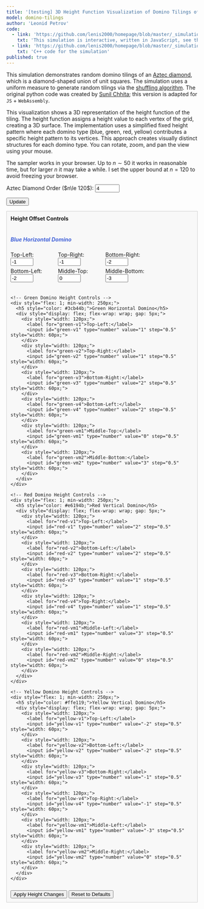 ```yaml
---
title: '[testing] 3D Height Function Visualization of Domino Tilings of the Aztec Diamond'
model: domino-tilings
author: 'Leonid Petrov'
code:
  - link: 'https://github.com/lenis2000/homepage/blob/master/_simulations/domino_tilings/2025-03-31-aztec-uniform-3d.md'
    txt: 'This simulation is interactive, written in JavaScript, see the source code of this page at the link'
  - link: 'https://github.com/lenis2000/homepage/blob/master/_simulations/domino_tilings/2025-03-31-aztec-uniform-3d.cpp'
    txt: 'C++ code for the simulation'
published: true
---
```


<style>
  /* Ensure the canvas scales fully on wide screens and remains responsive on mobile */
  #aztec-canvas {
    width: 100%;
    height: 80vh; /* Use 80% of viewport height on large screens */
    vertical-align: top; /* Align media to the top */
  }
  @media (max-width: 576px) {
    #aztec-canvas {
      height: 60vh; /* Reduce height on smaller devices */
      vertical-align: top; /* Maintain top alignment on mobile */
    }
  }
</style>

<script src="https://cdn.jsdelivr.net/npm/three@0.132.2/build/three.min.js"></script>
<script src="https://cdn.jsdelivr.net/npm/three@0.132.2/examples/js/controls/OrbitControls.js"></script>
<script src="/js/2025-03-31-aztec-uniform-3d.js"></script>

This simulation demonstrates random domino tilings of an <a href="https://mathworld.wolfram.com/AztecDiamond.html">Aztec diamond</a>, which is a diamond-shaped union of unit squares. The simulation uses a uniform measure to generate random tilings via the <a href="https://arxiv.org/abs/math/0111034">shuffling algorithm</a>. The original python code was created by <a href="https://www.durham.ac.uk/staff/sunil-chhita/">Sunil Chhita</a>; this version is adapted for <code>JS</code> + <code>WebAssembly</code>.

This visualization shows a 3D representation of the height function of the tiling. The height function assigns a height value to each vertex of the grid, creating a 3D surface. The implementation uses a simplified fixed height pattern where each domino type (blue, green, red, yellow) contributes a specific height pattern to its vertices. This approach creates visually distinct structures for each domino type. You can rotate, zoom, and pan the view using your mouse.

The sampler works in your browser. Up to $n \sim 50$ it works in reasonable time, but for larger $n$ it may take a while.
I set the upper bound at $n=120$ to avoid freezing your browser.

<!-- Controls to change n -->
<div style="margin-bottom: 10px;">
  <label for="n-input">Aztec Diamond Order ($n\le 120$): </label>
  <!-- Updated input: starting value 4, even numbers only (step=2), three-digit window (size=3), maximum 120 -->
  <input id="n-input" type="number" value="4" min="2" step="2" max="120" size="3">

  <button id="update-btn">Update</button>
</div>

<!-- Height Function Controls -->
<div style="margin-bottom: 10px; border: 1px solid #ccc; padding: 10px; background-color: #f8f8f8;">
  <h4 style="margin-top: 0;">Height Offset Controls</h4>

  <div style="display: flex; flex-wrap: wrap; gap: 20px;">
    <!-- Blue Domino Height Controls -->
    <div style="flex: 1; min-width: 250px;">
      <h5 style="color: #4363d8;">Blue Horizontal Domino</h5>
      <div style="display: flex; flex-wrap: wrap; gap: 5px;">
        <div style="width: 120px;">
          <label for="blue-v1">Top-Left:</label>
          <input id="blue-v1" type="number" value="-1" step="0.5" style="width: 60px;">
        </div>
        <div style="width: 120px;">
          <label for="blue-v2">Top-Right:</label>
          <input id="blue-v2" type="number" value="-1" step="0.5" style="width: 60px;">
        </div>
        <div style="width: 120px;">
          <label for="blue-v3">Bottom-Right:</label>
          <input id="blue-v3" type="number" value="-2" step="0.5" style="width: 60px;">
        </div>
        <div style="width: 120px;">
          <label for="blue-v4">Bottom-Left:</label>
          <input id="blue-v4" type="number" value="-2" step="0.5" style="width: 60px;">
        </div>
        <div style="width: 120px;">
          <label for="blue-vm1">Middle-Top:</label>
          <input id="blue-vm1" type="number" value="0" step="0.5" style="width: 60px;">
        </div>
        <div style="width: 120px;">
          <label for="blue-vm2">Middle-Bottom:</label>
          <input id="blue-vm2" type="number" value="-3" step="0.5" style="width: 60px;">
        </div>
      </div>
    </div>

    <!-- Green Domino Height Controls -->
    <div style="flex: 1; min-width: 250px;">
      <h5 style="color: #3cb44b;">Green Horizontal Domino</h5>
      <div style="display: flex; flex-wrap: wrap; gap: 5px;">
        <div style="width: 120px;">
          <label for="green-v1">Top-Left:</label>
          <input id="green-v1" type="number" value="1" step="0.5" style="width: 60px;">
        </div>
        <div style="width: 120px;">
          <label for="green-v2">Top-Right:</label>
          <input id="green-v2" type="number" value="1" step="0.5" style="width: 60px;">
        </div>
        <div style="width: 120px;">
          <label for="green-v3">Bottom-Right:</label>
          <input id="green-v3" type="number" value="2" step="0.5" style="width: 60px;">
        </div>
        <div style="width: 120px;">
          <label for="green-v4">Bottom-Left:</label>
          <input id="green-v4" type="number" value="2" step="0.5" style="width: 60px;">
        </div>
        <div style="width: 120px;">
          <label for="green-vm1">Middle-Top:</label>
          <input id="green-vm1" type="number" value="0" step="0.5" style="width: 60px;">
        </div>
        <div style="width: 120px;">
          <label for="green-vm2">Middle-Bottom:</label>
          <input id="green-vm2" type="number" value="3" step="0.5" style="width: 60px;">
        </div>
      </div>
    </div>

    <!-- Red Domino Height Controls -->
    <div style="flex: 1; min-width: 250px;">
      <h5 style="color: #e6194b;">Red Vertical Domino</h5>
      <div style="display: flex; flex-wrap: wrap; gap: 5px;">
        <div style="width: 120px;">
          <label for="red-v1">Top-Left:</label>
          <input id="red-v1" type="number" value="2" step="0.5" style="width: 60px;">
        </div>
        <div style="width: 120px;">
          <label for="red-v2">Bottom-Left:</label>
          <input id="red-v2" type="number" value="2" step="0.5" style="width: 60px;">
        </div>
        <div style="width: 120px;">
          <label for="red-v3">Bottom-Right:</label>
          <input id="red-v3" type="number" value="1" step="0.5" style="width: 60px;">
        </div>
        <div style="width: 120px;">
          <label for="red-v4">Top-Right:</label>
          <input id="red-v4" type="number" value="1" step="0.5" style="width: 60px;">
        </div>
        <div style="width: 120px;">
          <label for="red-vm1">Middle-Left:</label>
          <input id="red-vm1" type="number" value="3" step="0.5" style="width: 60px;">
        </div>
        <div style="width: 120px;">
          <label for="red-vm2">Middle-Right:</label>
          <input id="red-vm2" type="number" value="0" step="0.5" style="width: 60px;">
        </div>
      </div>
    </div>

    <!-- Yellow Domino Height Controls -->
    <div style="flex: 1; min-width: 250px;">
      <h5 style="color: #ffe119;">Yellow Vertical Domino</h5>
      <div style="display: flex; flex-wrap: wrap; gap: 5px;">
        <div style="width: 120px;">
          <label for="yellow-v1">Top-Left:</label>
          <input id="yellow-v1" type="number" value="-2" step="0.5" style="width: 60px;">
        </div>
        <div style="width: 120px;">
          <label for="yellow-v2">Bottom-Left:</label>
          <input id="yellow-v2" type="number" value="-2" step="0.5" style="width: 60px;">
        </div>
        <div style="width: 120px;">
          <label for="yellow-v3">Bottom-Right:</label>
          <input id="yellow-v3" type="number" value="-1" step="0.5" style="width: 60px;">
        </div>
        <div style="width: 120px;">
          <label for="yellow-v4">Top-Right:</label>
          <input id="yellow-v4" type="number" value="-1" step="0.5" style="width: 60px;">
        </div>
        <div style="width: 120px;">
          <label for="yellow-vm1">Middle-Left:</label>
          <input id="yellow-vm1" type="number" value="-3" step="0.5" style="width: 60px;">
        </div>
        <div style="width: 120px;">
          <label for="yellow-vm2">Middle-Right:</label>
          <input id="yellow-vm2" type="number" value="0" step="0.5" style="width: 60px;">
        </div>
      </div>
    </div>
  </div>

  <div style="margin-top: 10px;">
    <button id="apply-heights-btn">Apply Height Changes</button>
    <button id="reset-heights-btn">Reset to Defaults</button>
  </div>
</div>

<!-- Progress indicator (polling progress from the C++ code via getProgress) -->
<div id="progress-indicator" style="margin-bottom: 10px; font-weight: bold;"></div>

<div class="row">
  <div class="col-12">
    <!-- The canvas container for Three.js rendering -->
    <div id="aztec-canvas"></div>
  </div>
</div>

<script>
Module.onRuntimeInitialized = async function() {
  // Wrap exported functions asynchronously.
  const simulateAztec = Module.cwrap('simulateAztec', 'number', ['number'], {async: true});
  const freeString = Module.cwrap('freeString', null, ['number']);
  const getProgress = Module.cwrap('getProgress', 'number', []);

  // Height offsets for each domino type
  let heightOffsets = {
    blue: {
      v1: -1, v2: -1, v3: -2, v4: -2, vm1: 0, vm2: -3
    },
    green: {
      v1: 1, v2: 1, v3: 2, v4: 2, vm1: 0, vm2: 3
    },
    red: {
      v1: 2, v2: 2, v3: 1, v4: 1, vm1: 3, vm2: 0
    },
    yellow: {
      v1: -2, v2: -2, v3: -1, v4: -1, vm1: -3, vm2: 0
    }
  };

  const progressElem = document.getElementById("progress-indicator");
  let progressInterval;

  // Three.js variables
  let scene, camera, renderer, controls;
  let dominoGroup; // Group to hold all domino meshes

  // Initialize Three.js scene
  function initThreeJS() {
    // Create scene
    scene = new THREE.Scene();
    scene.background = new THREE.Color(0xf0f0f0);

    // Get canvas container and its dimensions
    const container = document.getElementById('aztec-canvas');
    const width = container.clientWidth;
    const height = container.clientHeight;

    // Create renderer
    renderer = new THREE.WebGLRenderer({ antialias: true });
    renderer.setSize(width, height);
    renderer.setPixelRatio(window.devicePixelRatio);
    container.innerHTML = '';
    container.appendChild(renderer.domElement);

    // Create camera (orthographic for isometric-like view)
    const frustumSize = 100;
    const aspect = width / height;
    camera = new THREE.OrthographicCamera(
      frustumSize * aspect / -2,
      frustumSize * aspect / 2,
      frustumSize / 2,
      frustumSize / -2,
      1,
      1000
    );
    camera.position.set(0, 100, 0); // Position directly above (vertical view)
    camera.lookAt(0, 0, 0);

    // Add lighting
    const ambientLight = new THREE.AmbientLight(0xffffff, 0.5);
    scene.add(ambientLight);

    const directionalLight = new THREE.DirectionalLight(0xffffff, 0.8);
    directionalLight.position.set(1, 1, 1).normalize();
    scene.add(directionalLight);

    // Add orbit controls for user interaction
    controls = new THREE.OrbitControls(camera, renderer.domElement);
    controls.enableDamping = true;
    controls.dampingFactor = 0.25;
    controls.screenSpacePanning = true;

    // Create a group for all domino meshes
    dominoGroup = new THREE.Group();
    scene.add(dominoGroup);

    // Handle window resize
    window.addEventListener('resize', onWindowResize);

    // Start animation loop
    animate();
  }

  // Window resize handler
  function onWindowResize() {
    const container = document.getElementById('aztec-canvas');
    const width = container.clientWidth;
    const height = container.clientHeight;

    const aspect = width / height;
    const frustumSize = 100;

    camera.left = frustumSize * aspect / -2;
    camera.right = frustumSize * aspect / 2;
    camera.top = frustumSize / 2;
    camera.bottom = frustumSize / -2;

    camera.updateProjectionMatrix();
    renderer.setSize(width, height);
  }

  // Animation loop
  function animate() {
    requestAnimationFrame(animate);
    controls.update();
    renderer.render(scene, camera);
  }

  // Initialize Three.js on page load
  initThreeJS();

  // Start polling the progress counter from C++.
  function startProgressPolling() {
    progressElem.innerText = "Sampling... (0%)";
    progressInterval = setInterval(() => {
      const progress = getProgress();
      progressElem.innerText = "Sampling... (" + progress + "%)";
      if (progress >= 100) {
        clearInterval(progressInterval);
      }
    }, 100);
  }

  // Update the visualization for a given n.
  async function updateVisualization(n) {
    // Clear any previous simulation.
    while (dominoGroup.children.length > 0) {
      const mesh = dominoGroup.children[0];
      dominoGroup.remove(mesh);
      mesh.geometry.dispose();
      mesh.material.dispose();
    }

    // Start the progress indicator.
    startProgressPolling();

    // Set a timeout to handle potential freezes
    const timeoutMs = 60000; // 60 seconds timeout
    let timeoutId;

    try {
      // Create a timeout promise that rejects after timeoutMs
      const timeout = new Promise((_, reject) => {
        timeoutId = setTimeout(() => {
          reject(new Error("Simulation timed out"));
        }, timeoutMs);
      });

      // Race the simulation against the timeout
      const ptrPromise = simulateAztec(n);
      let ptr;
      try {
        ptr = await Promise.race([ptrPromise, timeout]);
      } catch (error) {
        throw new Error(`WebAssembly error: n=${n} is too large. Try a smaller value.`);
      }

      // Clear the timeout since we didn't hit it
      clearTimeout(timeoutId);

      // Check if ptr is valid
      if (!ptr) {
        throw new Error(`Invalid memory pointer returned. Try a smaller value of n.`);
      }

      // Get string from memory
      let jsonStr;
      try {
        jsonStr = Module.UTF8ToString(ptr);
        freeString(ptr);
      } catch (error) {
        throw new Error(`Memory access error: ${error.message}. Try a smaller value of n.`);
      }

      let dominoFaces;
      try {
        dominoFaces = JSON.parse(jsonStr);
      } catch (e) {
        console.error("Error parsing JSON:", e, jsonStr);
        progressElem.innerText = "Error parsing simulation results";
        clearInterval(progressInterval);
        return;
      }

      // Check if the response contains an error message
      if (dominoFaces.error) {
        throw new Error(`Simulation error: ${dominoFaces.error}`);
      }

      // Validate the data structure
      if (!Array.isArray(dominoFaces) || dominoFaces.length === 0) {
        throw new Error("Invalid simulation data: empty or not an array");
      }

      // Determine the scale based on the size of the diamond
      const scale = 60 / (2 * n); // Scale to fit nicely within the camera view

      // Create face colors
      const colors = {
        "blue": 0x4363d8,
        "green": 0x3cb44b,
        "red": 0xe6194b,
        "yellow": 0xffe119
      };

      // Create meshes for each domino face
      let facesProcessed = 0;
      const totalFaces = dominoFaces.length;
      const batchSize = 500; // Process faces in batches to avoid UI freezing

      function processBatch(startIdx) {
        const endIdx = Math.min(startIdx + batchSize, totalFaces);

        for (let i = startIdx; i < endIdx; i++) {
          const face = dominoFaces[i];

          // Skip faces with missing or invalid data
          if (!face || !face.color || !Array.isArray(face.vertices) || face.vertices.length !== 4) {
            console.warn("Skipping invalid face at index", i);
            continue;
          }

          try {
            const geometry = new THREE.BufferGeometry();

            // Extract vertices and color
            const origVertices = face.vertices;
            const color = face.color;

            // We need to create a new geometry with 6 vertices instead of 4
            // We'll use the 4 corners plus 2 middle points

            // Determine if horizontal or vertical domino
            const isHorizontal = (color === "blue" || color === "green");

            // First process the four corner vertices with our custom heights
            const cornerPositions = [];
            const corners = [];

            for (let i = 0; i < origVertices.length; i++) {
              const vertex = [...origVertices[i]]; // Clone to avoid modifying original

              // Get the correct height based on vertex position and color
              let heightOffset = 0;
              if (color === "blue") {
                switch(i) {
                  case 0: heightOffset = heightOffsets.blue.v1; break; // Top-Left
                  case 1: heightOffset = heightOffsets.blue.v2; break; // Top-Right
                  case 2: heightOffset = heightOffsets.blue.v3; break; // Bottom-Right
                  case 3: heightOffset = heightOffsets.blue.v4; break; // Bottom-Left
                }
              } else if (color === "green") {
                switch(i) {
                  case 0: heightOffset = heightOffsets.green.v1; break; // Top-Left
                  case 1: heightOffset = heightOffsets.green.v2; break; // Top-Right
                  case 2: heightOffset = heightOffsets.green.v3; break; // Bottom-Right
                  case 3: heightOffset = heightOffsets.green.v4; break; // Bottom-Left
                }
              } else if (color === "red") {
                switch(i) {
                  case 0: heightOffset = heightOffsets.red.v1; break; // Top-Left
                  case 1: heightOffset = heightOffsets.red.v2; break; // Bottom-Left
                  case 2: heightOffset = heightOffsets.red.v3; break; // Bottom-Right
                  case 3: heightOffset = heightOffsets.red.v4; break; // Top-Right
                }
              } else if (color === "yellow") {
                switch(i) {
                  case 0: heightOffset = heightOffsets.yellow.v1; break; // Top-Left
                  case 1: heightOffset = heightOffsets.yellow.v2; break; // Bottom-Left
                  case 2: heightOffset = heightOffsets.yellow.v3; break; // Bottom-Right
                  case 3: heightOffset = heightOffsets.yellow.v4; break; // Top-Right
                }
              }

              // Set the height
              vertex[2] = heightOffset;
              corners.push(vertex);

              // Store position
              cornerPositions.push(vertex[0] * scale, vertex[2] * scale, vertex[1] * scale);
            }

            // Now create the middle vertices
            let middleVertex1, middleVertex2;
            let vm1Height, vm2Height;

            if (isHorizontal) {
              // For horizontal dominoes (blue/green)
              // Middle-top is between vertices 0 and 1
              middleVertex1 = [
                (corners[0][0] + corners[1][0]) / 2, // x is average
                corners[0][1], // y is same as top
                0 // height is set below
              ];

              // Middle-bottom is between vertices 3 and 2
              middleVertex2 = [
                (corners[3][0] + corners[2][0]) / 2, // x is average
                corners[3][1], // y is same as bottom
                0 // height is set below
              ];

              // Set heights
              if (color === "blue") {
                vm1Height = heightOffsets.blue.vm1; // Middle-top
                vm2Height = heightOffsets.blue.vm2; // Middle-bottom
              } else { // green
                vm1Height = heightOffsets.green.vm1; // Middle-top
                vm2Height = heightOffsets.green.vm2; // Middle-bottom
              }
            } else {
              // For vertical dominoes (red/yellow)
              // Middle-left is between vertices 0 and 1
              middleVertex1 = [
                corners[0][0], // x is same as left
                (corners[0][1] + corners[1][1]) / 2, // y is average
                0 // height is set below
              ];

              // Middle-right is between vertices 3 and 2
              middleVertex2 = [
                corners[3][0], // x is same as right
                (corners[3][1] + corners[2][1]) / 2, // y is average
                0 // height is set below
              ];

              // Set heights
              if (color === "red") {
                vm1Height = heightOffsets.red.vm1; // Middle-left
                vm2Height = heightOffsets.red.vm2; // Middle-right
              } else { // yellow
                vm1Height = heightOffsets.yellow.vm1; // Middle-left
                vm2Height = heightOffsets.yellow.vm2; // Middle-right
              }
            }

            // Apply heights
            middleVertex1[2] = vm1Height;
            middleVertex2[2] = vm2Height;

            // Start with the 4 corners
            const positions = [...cornerPositions];

            // Add the 2 middle positions
            positions.push(
              middleVertex1[0] * scale, middleVertex1[2] * scale, middleVertex1[1] * scale,
              middleVertex2[0] * scale, middleVertex2[2] * scale, middleVertex2[1] * scale
            );

            // Set position attribute
            geometry.setAttribute('position', new THREE.Float32BufferAttribute(positions, 3));

// Create triangulation using the middle vertices
// We have 6 vertices: 0,1,2,3 = corners, 4,5 = middle vertices

// Create triangulation using the 6 vertices
// 0,1,2,3 = corners (0=topleft, 1=topright, 2=bottomright, 3=bottomleft)
// 4,5 = middle vertices (for horizontal: 4=topmiddle, 5=bottommiddle)
//                       (for vertical: 4=leftmiddle, 5=rightmiddle)

if (isHorizontal) {
  // For horizontal dominoes (blue/green):
  geometry.setIndex([
    // Main rectangle (2 triangles)
    0, 1, 3, // Triangle 1: topleft-topright-bottomleft
    3, 2, 1, // Triangle 2: bottomleft-bottomright-topright

    // Additional triangles with middle vertices
    0, 1, 4, // Triangle 3: topleft-topright-topmiddle
    3, 2, 5  // Triangle 4: bottomleft-bottomright-bottommiddle
  ]);
} else {
  // For vertical dominoes (red/yellow):
  geometry.setIndex([
    // Main rectangle (2 triangles)
    0, 1, 3, // Triangle 1: topleft-topright-bottomleft
    3, 2, 1, // Triangle 2: bottomleft-bottomright-topright

    // Additional triangles with middle vertices
    0, 1, 4, // Triangle 3: topleft-bottomleft-leftmiddle
    3, 2, 5  // Triangle 4: topright-bottomright-rightmiddle
  ]);
}

            // Calculate face normal
            geometry.computeVertexNormals();

            // Create material with the specified color
            const material = new THREE.MeshStandardMaterial({
              color: colors[face.color] || 0x808080,
              side: THREE.DoubleSide,
              flatShading: true
            });

            // Create mesh and add it to the group
            const mesh = new THREE.Mesh(geometry, material);
            dominoGroup.add(mesh);
          } catch (error) {
            console.error("Error processing face at index", i, error);
          }
        }

        facesProcessed = endIdx;

        // Update progress based on face processing
        if (facesProcessed < totalFaces) {
          progressElem.innerText = `Rendering... (${Math.floor((facesProcessed / totalFaces) * 100)}%)`;
          requestAnimationFrame(() => processBatch(endIdx));
        } else {
          // All faces processed
          finishVisualization();
        }
      }

      // Start processing faces in batches
      progressElem.innerText = "Rendering... (0%)";
      processBatch(0);

      function finishVisualization() {
        // Center the domino group
        dominoGroup.position.set(0, 0, 0);

        // Only adjust camera if we're not preserving position (initial load or regular update)
        if (!window.preserveCameraPosition) {
          camera.position.set(0, n * scale * 2, 0); // Position directly above, higher for larger diamonds
          camera.lookAt(0, 0, 0);
        }

        controls.update();

        // Clear progress indicator once done.
        progressElem.innerText = "";
        clearInterval(progressInterval);
      }
    } catch (error) {
      console.error("Simulation error:", error);
      clearTimeout(timeoutId);
      clearInterval(progressInterval);
      progressElem.innerText = `Error: ${error.message}. Try a smaller value of n.`;

      // Create a basic placeholder visualization
      const geometry = new THREE.BoxGeometry(10, 1, 10);
      const material = new THREE.MeshBasicMaterial({ color: 0xff0000, wireframe: true });
      const errorMesh = new THREE.Mesh(geometry, material);
      dominoGroup.add(errorMesh);
    }
  }

  // Setup the update button.
  document.getElementById("update-btn").addEventListener("click", () => {
    const inputField = document.getElementById("n-input");
    const n = parseInt(inputField.value, 10);

    // Check for a valid positive even number.
    if (isNaN(n) || n < 2) {
      alert("Please enter a valid positive even number for n (n ≥ 2).");
      return;
    }
    if (n % 2 !== 0) {
      alert("Please enter an even number for n.");
      return;
    }
    if (n > 120) {
      alert("Please enter a number no greater than 120.");
      return;
    }

    // Read current height values from input fields
    readHeightValues();

    // Update with current settings
    updateVisualization(n);
  });

  // Function to read height values from input fields
  function readHeightValues() {
    // Blue domino heights
    heightOffsets.blue.v1 = parseFloat(document.getElementById("blue-v1").value);
    heightOffsets.blue.v2 = parseFloat(document.getElementById("blue-v2").value);
    heightOffsets.blue.v3 = parseFloat(document.getElementById("blue-v3").value);
    heightOffsets.blue.v4 = parseFloat(document.getElementById("blue-v4").value);
    heightOffsets.blue.vm1 = parseFloat(document.getElementById("blue-vm1").value);
    heightOffsets.blue.vm2 = parseFloat(document.getElementById("blue-vm2").value);

    // Green domino heights
    heightOffsets.green.v1 = parseFloat(document.getElementById("green-v1").value);
    heightOffsets.green.v2 = parseFloat(document.getElementById("green-v2").value);
    heightOffsets.green.v3 = parseFloat(document.getElementById("green-v3").value);
    heightOffsets.green.v4 = parseFloat(document.getElementById("green-v4").value);
    heightOffsets.green.vm1 = parseFloat(document.getElementById("green-vm1").value);
    heightOffsets.green.vm2 = parseFloat(document.getElementById("green-vm2").value);

    // Red domino heights
    heightOffsets.red.v1 = parseFloat(document.getElementById("red-v1").value);
    heightOffsets.red.v2 = parseFloat(document.getElementById("red-v2").value);
    heightOffsets.red.v3 = parseFloat(document.getElementById("red-v3").value);
    heightOffsets.red.v4 = parseFloat(document.getElementById("red-v4").value);
    heightOffsets.red.vm1 = parseFloat(document.getElementById("red-vm1").value);
    heightOffsets.red.vm2 = parseFloat(document.getElementById("red-vm2").value);

    // Yellow domino heights
    heightOffsets.yellow.v1 = parseFloat(document.getElementById("yellow-v1").value);
    heightOffsets.yellow.v2 = parseFloat(document.getElementById("yellow-v2").value);
    heightOffsets.yellow.v3 = parseFloat(document.getElementById("yellow-v3").value);
    heightOffsets.yellow.v4 = parseFloat(document.getElementById("yellow-v4").value);
    heightOffsets.yellow.vm1 = parseFloat(document.getElementById("yellow-vm1").value);
    heightOffsets.yellow.vm2 = parseFloat(document.getElementById("yellow-vm2").value);

    console.log("Updated height offsets:", heightOffsets);
  }

  // Function to reset height values to defaults
  function resetHeightValues() {
    // Blue domino heights
    document.getElementById("blue-v1").value = -1;
    document.getElementById("blue-v2").value = -1;
    document.getElementById("blue-v3").value = -2;
    document.getElementById("blue-v4").value = -2;
    document.getElementById("blue-vm1").value = 0;
    document.getElementById("blue-vm2").value = -3;

    // Green domino heights
    document.getElementById("green-v1").value = 1;
    document.getElementById("green-v2").value = 1;
    document.getElementById("green-v3").value = 2;
    document.getElementById("green-v4").value = 2;
    document.getElementById("green-vm1").value = 0;
    document.getElementById("green-vm2").value = 3;

    // Red domino heights
    document.getElementById("red-v1").value = 2;
    document.getElementById("red-v2").value = 2;
    document.getElementById("red-v3").value = 1;
    document.getElementById("red-v4").value = 1;
    document.getElementById("red-vm1").value = 3;
    document.getElementById("red-vm2").value = 0;

    // Yellow domino heights
    document.getElementById("yellow-v1").value = -2;
    document.getElementById("yellow-v2").value = -2;
    document.getElementById("yellow-v3").value = -1;
    document.getElementById("yellow-v4").value = -1;
    document.getElementById("yellow-vm1").value = -3;
    document.getElementById("yellow-vm2").value = 0;

    // Apply the reset values
    readHeightValues();
  }

  // Update heights only without re-running the simulation
  function updateHeightsOnly() {
    // Read height values from input fields
    readHeightValues();

    // Update existing meshes with new height values
    for (let i = 0; i < dominoGroup.children.length; i++) {
      const mesh = dominoGroup.children[i];

      // Skip non-mesh objects
      if (!(mesh instanceof THREE.Mesh)) continue;

      // Get material to determine domino color
      let colorName = "unknown";
      if (mesh.material.color.getHex() === 0x4363d8) colorName = "blue";
      else if (mesh.material.color.getHex() === 0x3cb44b) colorName = "green";
      else if (mesh.material.color.getHex() === 0xe6194b) colorName = "red";
      else if (mesh.material.color.getHex() === 0xffe119) colorName = "yellow";

      // Skip unknown colors
      if (colorName === "unknown") continue;

      // Determine if horizontal or vertical domino
      const isHorizontal = (colorName === "blue" || colorName === "green");

      // Get the current vertices positions
      const positionAttribute = mesh.geometry.getAttribute('position');

      // The position attribute is a flat array: [x0,y0,z0, x1,y1,z1, ...]
      // Our geometry has 6 vertices (4 corners + 2 middle vertices)
      const currentN = parseInt(document.getElementById("n-input").value, 10);
      const scale = 60 / (2 * currentN);

      // Handle the 4 corner vertices (indices 0-3)
      for (let j = 0; j < 4; j++) {
        let heightValue = 0;

        if (colorName === "blue") {
          switch(j) {
            case 0: heightValue = heightOffsets.blue.v1; break; // Top-Left
            case 1: heightValue = heightOffsets.blue.v2; break; // Top-Right
            case 2: heightValue = heightOffsets.blue.v3; break; // Bottom-Right
            case 3: heightValue = heightOffsets.blue.v4; break; // Bottom-Left
          }
        } else if (colorName === "green") {
          switch(j) {
            case 0: heightValue = heightOffsets.green.v1; break; // Top-Left
            case 1: heightValue = heightOffsets.green.v2; break; // Top-Right
            case 2: heightValue = heightOffsets.green.v3; break; // Bottom-Right
            case 3: heightValue = heightOffsets.green.v4; break; // Bottom-Left
          }
        } else if (colorName === "red") {
          switch(j) {
            case 0: heightValue = heightOffsets.red.v1; break; // Top-Left
            case 1: heightValue = heightOffsets.red.v2; break; // Bottom-Left
            case 2: heightValue = heightOffsets.red.v3; break; // Bottom-Right
            case 3: heightValue = heightOffsets.red.v4; break; // Top-Right
          }
        } else if (colorName === "yellow") {
          switch(j) {
            case 0: heightValue = heightOffsets.yellow.v1; break; // Top-Left
            case 1: heightValue = heightOffsets.yellow.v2; break; // Bottom-Left
            case 2: heightValue = heightOffsets.yellow.v3; break; // Bottom-Right
            case 3: heightValue = heightOffsets.yellow.v4; break; // Top-Right
          }
        }

        // Set the new height (y component in WebGL)
        positionAttribute.setY(j, heightValue * scale);
      }

      // Handle the 2 middle vertices (indices 4-5)
      if (isHorizontal) {
        // For blue and green dominoes, vertices 4-5 are middle-top and middle-bottom
        let middleTopHeight, middleBottomHeight;

        if (colorName === "blue") {
          middleTopHeight = heightOffsets.blue.vm1;
          middleBottomHeight = heightOffsets.blue.vm2;
        } else { // green
          middleTopHeight = heightOffsets.green.vm1;
          middleBottomHeight = heightOffsets.green.vm2;
        }

        // Set middle vertex heights
        positionAttribute.setY(4, middleTopHeight * scale);     // Middle-top
        positionAttribute.setY(5, middleBottomHeight * scale);  // Middle-bottom

      } else {
        // For red and yellow dominoes, vertices 4-5 are middle-left and middle-right
        let middleLeftHeight, middleRightHeight;

        if (colorName === "red") {
          middleLeftHeight = heightOffsets.red.vm1;
          middleRightHeight = heightOffsets.red.vm2;
        } else { // yellow
          middleLeftHeight = heightOffsets.yellow.vm1;
          middleRightHeight = heightOffsets.yellow.vm2;
        }

        // Set middle vertex heights
        positionAttribute.setY(4, middleLeftHeight * scale);   // Middle-left
        positionAttribute.setY(5, middleRightHeight * scale);  // Middle-right
      }

      // Mark the attribute as needing an update
      positionAttribute.needsUpdate = true;

      // Update the geometry
      mesh.geometry.computeVertexNormals();
    }

    // Force a render update
    renderer.render(scene, camera);
  }

  // Apply height changes button - only updates heights without regenerating
  document.getElementById("apply-heights-btn").addEventListener("click", () => {
    updateHeightsOnly();
  });

  // Reset heights button - resets heights and updates visualization
  document.getElementById("reset-heights-btn").addEventListener("click", () => {
    resetHeightValues();
    updateHeightsOnly();
  });

  // Initialize height values from input fields
  readHeightValues();

  // Run an initial simulation.
  const initialN = parseInt(document.getElementById("n-input").value, 10);
  updateVisualization(initialN);
};
</script>
